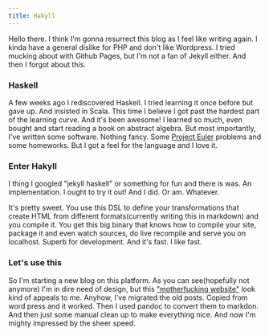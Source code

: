 ```yaml
---
title: Hakyll
---
```


Hello there. I think I'm gonna resurrect this blog as I feel like writing again. 
I kinda have a general dislike for PHP and don't like Wordpress. I tried mucking about with Github Pages, but I'm not a fan of Jekyll either. And then I forgot about this. 

### Haskell

A few weeks ago I rediscovered Haskell. I tried learning it once before but gave up. And insisted in Scala. This time I believe I got past the hardest part of the learning curve. And it's been awesome! I learned so much, even bought and start reading a book on abstract algebra. But most importantly, I've written some software. Nothing fancy. Some [Project Euler](http://projecteuler.net/) problems and some homeworks. But I got a feel for the language and I love it. 

### Enter Hakyll

I thing I googled "jekyll haskell" or something for fun and there is was. An implementation. I ought to try it out! And I did. Or am. Whatever.

It's pretty sweet. You use this DSL to define your transformations that create HTML from different formats(currently writing this in markdown) and you compile it. You get this big binary that knows how to compile your site, package it and even watch sources, do live recompile and serve you on localhost. Superb for development. And it's fast. I like fast. 

### Let's use this

So I'm starting a new blog on this platform. As you can see(hopefully not anymore) I'm in dire need of design, but this ["motherfucking website"](http://motherfuckingwebsite.com/) look kind of appeals to me. Anyhow, I've migrated the old posts. Copied from word press and it worked. Then I used pandoc to convert them to markdon. And then just some manual clean up to make everything nice. And now I'm mighty impressed by the sheer speed.